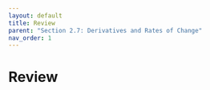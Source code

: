 ```yaml
---
layout: default
title: Review
parent: "Section 2.7: Derivatives and Rates of Change"
nav_order: 1
---
```

# Review
<!-- ## The Limit of a Function -->


